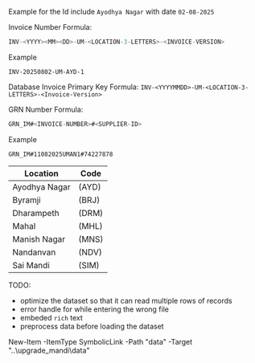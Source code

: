 Example for the Id include `Ayodhya Nagar` with date `02-08-2025`

Invoice Number Formula:

```javascript
INV-<YYYY><MM><DD>-UM-<LOCATION-3-LETTERS>-<INVOICE-VERSION>
```

Example

```
INV-20250802-UM-AYD-1
```

Database Invoice Primary Key Formula: `INV-<YYYYMMDD>-UM-<LOCATION-3-LETTERS>-<Invoice-Version>`

GRN Number Formula:

```javascript
GRN_IM#<INVOICE-NUMBER>#<SUPPLIER-ID>
```

Example

```
GRN_IM#11082025UMAN1#74227878
```

| Location      | Code  |
| ------------- | ----- |
| Ayodhya Nagar | (AYD) |
| Byramji       | (BRJ) |
| Dharampeth    | (DRM) |
| Mahal         | (MHL) |
| Manish Nagar  | (MNS) |
| Nandanvan     | (NDV) |
| Sai Mandi     | (SIM) |

TODO:

-   optimize the dataset so that it can read multiple rows of records
-   error handle for while entering the wrong file
-   embeded `rich` text
-   preprocess data before loading the dataset

New-Item -ItemType SymbolicLink -Path "data" -Target "..\upgrade_mandi\data\"
